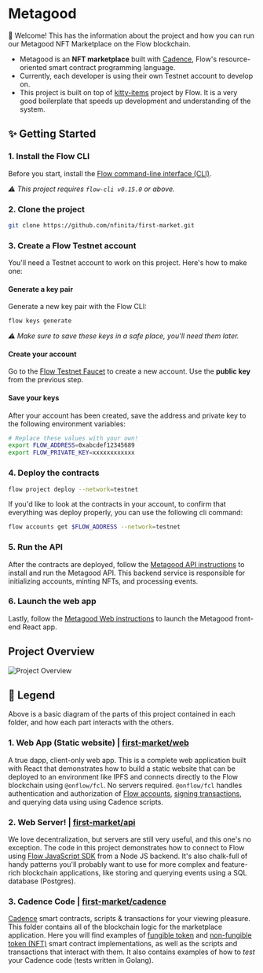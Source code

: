 # Metagood

👋 Welcome! This has the information about the project and how you can run our Metagood NFT Marketplace on the Flow blockchain.

- Metagood is an **NFT marketplace** built with [Cadence](https://docs.onflow.org/cadence), Flow's resource-oriented smart contract programming language.
- Currently, each developer is using their own Testnet account to develop on.
- This project is built on top of [kitty-items](https://github.com/onflow/kitty-items) project by Flow. It is a very good boilerplate that speeds up development and understanding of the system.

## ✨ Getting Started

### 1. Install the Flow CLI

Before you start, install the [Flow command-line interface (CLI)](https://docs.onflow.org/flow-cli).

_⚠️ This project requires `flow-cli v0.15.0` or above._

### 2. Clone the project

```sh
git clone https://github.com/nfinita/first-market.git
```

### 3. Create a Flow Testnet account

You'll need a Testnet account to work on this project. Here's how to make one:

#### Generate a key pair 

Generate a new key pair with the Flow CLI:

```sh
flow keys generate
```

_⚠️ Make sure to save these keys in a safe place, you'll need them later._

#### Create your account

Go to the [Flow Testnet Faucet](https://testnet-faucet-v2.onflow.org/) to create a new account. Use the **public key** from the previous step.

#### Save your keys

After your account has been created, save the address and private key to the following environment variables:

```sh
# Replace these values with your own!
export FLOW_ADDRESS=0xabcdef12345689
export FLOW_PRIVATE_KEY=xxxxxxxxxxxx
```

### 4. Deploy the contracts

```sh
flow project deploy --network=testnet
```

If you'd like to look at the contracts in your account, to confirm that everything was deploy properly, you can use the following cli command:
```sh
flow accounts get $FLOW_ADDRESS --network=testnet
```

### 5. Run the API

After the contracts are deployed, follow the [Metagood API instructions](https://github.com/nfinita/first-market/blob/master/api/README.md)
to install and run the Metagood API. This backend service is responsible for initializing accounts, minting NFTs, and processing events.

### 6. Launch the web app

Lastly, follow the [Metagood Web instructions](https://github.com/nfinita/first-market/blob/master/web/README.md) to launch the Metagood front-end React app.

## Project Overview

![Project Overview](https://github.com/onflow/kitty-items/blob/master/kitty-items-diagram.png)

## 🔎 Legend

Above is a basic diagram of the parts of this project contained in each folder, and how each part interacts with the others.

### 1. Web App (Static website) | [first-market/web](https://github.com/nfinita/first-market/tree/master/web)

A true dapp, client-only web app. This is a complete web application built with React that demonstrates how to build a static website that can be deployed to an environment like IPFS and connects directly to the Flow blockchain using `@onflow/fcl`. No servers required. `@onflow/fcl` handles authentication and authorization of [Flow accounts](https://docs.onflow.org/concepts/accounts-and-keys/), [signing transactions](https://docs.onflow.org/concepts/transaction-signing/), and querying data using using Cadence scripts.

### 2. Web Server! | [first-market/api](https://github.com/nfinita/first-market/tree/master/api)

We love decentralization, but servers are still very useful, and this one's no exception. The code in this project demonstrates how to connect to Flow using [Flow JavaScript SDK](https://github.com/onflow/flow-js-sdk) from a Node JS backend. It's also chalk-full of handy patterns you'll probably want to use for more complex and feature-rich blockchain applications, like storing and querying events using a SQL database (Postgres).

### 3. Cadence Code | [first-market/cadence](https://github.com/nfinita/first-market/master/cadence)

[Cadence](https://docs.onflow.org/cadence) smart contracts, scripts & transactions for your viewing pleasure. This folder contains all of the blockchain logic for the marketplace application. Here you will find examples of [fungible token](https://github.com/onflow/flow-ft) and [non-fungible token (NFT)](https://github.com/onflow/flow-nft) smart contract implementations, as well as the scripts and transactions that interact with them. It also contains examples of how to _test_ your Cadence code (tests written in Golang).
